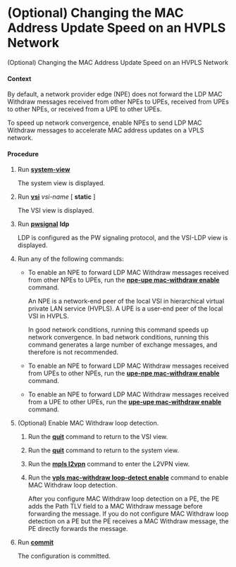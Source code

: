(Optional) Changing the MAC Address Update Speed on an HVPLS Network
====================================================================

(Optional) Changing the MAC Address Update Speed on an HVPLS Network

#### Context

By default, a network provider edge (NPE) does not forward the LDP MAC Withdraw messages received from other NPEs to UPEs, received from UPEs to other NPEs, or received from a UPE to other UPEs.

To speed up network convergence, enable NPEs to send LDP MAC Withdraw messages to accelerate MAC address updates on a VPLS network.


#### Procedure

1. Run [**system-view**](cmdqueryname=system-view)
   
   
   
   The system view is displayed.
2. Run [**vsi**](cmdqueryname=vsi) *vsi-name* [ **static** ]
   
   
   
   The VSI view is displayed.
3. Run [**pwsignal**](cmdqueryname=pwsignal) **ldp**
   
   
   
   LDP is configured as the PW signaling protocol, and the VSI-LDP view is displayed.
4. Run any of the following commands:
   * To enable an NPE to forward LDP MAC Withdraw messages received from other NPEs to UPEs, run the [**npe-upe mac-withdraw enable**](cmdqueryname=npe-upe+mac-withdraw+enable) command.
     
     An NPE is a network-end peer of the local VSI in hierarchical virtual private LAN service (HVPLS). A UPE is a user-end peer of the local VSI in HVPLS.
     
     In good network conditions, running this command speeds up network convergence. In bad network conditions, running this command generates a large number of exchange messages, and therefore is not recommended.
   * To enable an NPE to forward LDP MAC Withdraw messages received from UPEs to other NPEs, run the [**upe-npe mac-withdraw enable**](cmdqueryname=upe-npe+mac-withdraw+enable) command.
   * To enable an NPE to forward LDP MAC Withdraw messages received from a UPE to other UPEs, run the [**upe-upe mac-withdraw enable**](cmdqueryname=upe-upe+mac-withdraw+enable) command.
5. (Optional) Enable MAC Withdraw loop detection.
   1. Run the [**quit**](cmdqueryname=quit) command to return to the VSI view.
   2. Run the [**quit**](cmdqueryname=quit) command to return to the system view.
   3. Run the [**mpls l2vpn**](cmdqueryname=mpls+l2vpn) command to enter the L2VPN view.
   4. Run the [**vpls mac-withdraw loop-detect enable**](cmdqueryname=vpls+mac-withdraw+loop-detect+enable) command to enable MAC Withdraw loop detection.
      
      
      
      After you configure MAC Withdraw loop detection on a PE, the PE adds the Path TLV field to a MAC Withdraw message before forwarding the message. If you do not configure MAC Withdraw loop detection on a PE but the PE receives a MAC Withdraw message, the PE directly forwards the message.
6. Run [**commit**](cmdqueryname=commit)
   
   
   
   The configuration is committed.